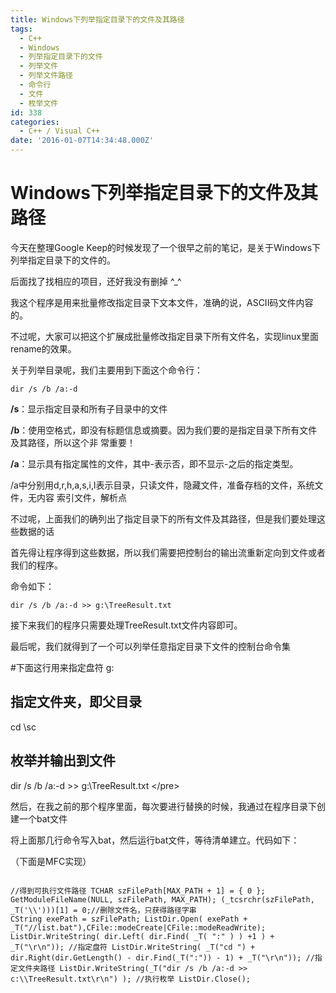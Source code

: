 ```yaml
---
title: Windows下列举指定目录下的文件及其路径
tags:
  - C++
  - Windows
  - 列举指定目录下的文件
  - 列举文件
  - 列举文件路径
  - 命令行
  - 文件
  - 枚举文件
id: 338
categories:
  - C++ / Visual C++
date: '2016-01-07T14:34:48.000Z'
---
```


# Windows下列举指定目录下的文件及其路径

今天在整理Google Keep的时候发现了一个很早之前的笔记，是关于Windows下列举指定目录下的文件的。

后面找了找相应的项目，还好我没有删掉 ^\_^

我这个程序是用来批量修改指定目录下文本文件，准确的说，ASCII码文件内容的。

不过呢，大家可以把这个扩展成批量修改指定目录下所有文件名，实现linux里面rename的效果。

关于列举目录呢，我们主要用到下面这个命令行：

```
dir /s /b /a:-d
```

**/s**：显示指定目录和所有子目录中的文件

**/b**：使用空格式，即没有标题信息或摘要。因为我们要的是指定目录下所有文件及其路径，所以这个非 常重要！

**/a**：显示具有指定属性的文件，其中-表示否，即不显示-之后的指定类型。

/a中分别用d,r,h,a,s,i,l表示目录，只读文件，隐藏文件，准备存档的文件，系统文件，无内容 索引文件，解析点

不过呢，上面我们的确列出了指定目录下的所有文件及其路径，但是我们要处理这些数据的话

首先得让程序得到这些数据，所以我们需要把控制台的输出流重新定向到文件或者我们的程序。

命令如下：

```
dir /s /b /a:-d >> g:\TreeResult.txt
```

接下来我们的程序只需要处理TreeResult.txt文件内容即可。

最后呢，我们就得到了一个可以列举任意指定目录下文件的控制台命令集

\#下面这行用来指定盘符 g:

## 指定文件夹，即父目录

cd \sc

## 枚举并输出到文件

dir /s /b /a:-d &gt;&gt; g:\TreeResult.txt &lt;/pre&gt;  

然后，在我之前的那个程序里面，每次要进行替换的时候，我通过在程序目录下创建一个bat文件

将上面那几行命令写入bat，然后运行bat文件，等待清单建立。代码如下：

（下面是MFC实现）

```
  
//得到可执行文件路径 TCHAR szFilePath[MAX_PATH + 1] = { 0 }; GetModuleFileName(NULL, szFilePath, MAX_PATH); (_tcsrchr(szFilePath, _T('\\')))[1] = 0;//删除文件名，只获得路径字串  
CString exePath = szFilePath; ListDir.Open( exePath + _T("//list.bat"),CFile::modeCreate|CFile::modeReadWrite); ListDir.WriteString( dir.Left( dir.Find( _T( ":" ) ) +1 ) + _T("\r\n")); //指定盘符 ListDir.WriteString( _T("cd ") + dir.Right(dir.GetLength() - dir.Find(_T(":")) - 1) + _T("\r\n")); //指定文件夹路径 ListDir.WriteString(_T("dir /s /b /a:-d >> c:\\TreeResult.txt\r\n") ); //执行枚举 ListDir.Close(); 
```

